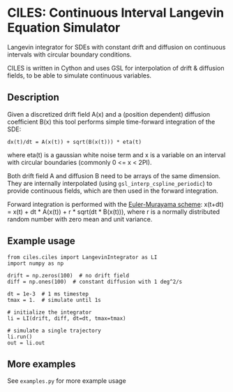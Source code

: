 # CILES: Continuous Interval Langevin Equation Simulator

Langevin integrator for SDEs with constant drift and diffusion on continuous intervals with circular boundary conditions.

CILES is written in Cython and uses GSL for interpolation of drift & diffusion fields, to be able to simulate continuous variables.

## Description

Given a discretized drift field A(x) and a (position dependent) diffusion coefficient B(x) this tool performs simple time-forward integration of the SDE:

```
dx(t)/dt = A(x(t)) + sqrt(B(x(t))) * eta(t)
```

where eta(t) is a gaussian white noise term and x is a variable on an interval with circular boundaries (commonly 0 <= x < 2PI).

Both drift field A and diffusion B need to be arrays of the same dimension. They are internally interpolated (using ``gsl_interp_cspline_periodic``) to provide continuous fields, which are then used in the forward integration.

Forward integration is performed with the [Euler-Murayama scheme](https://en.wikipedia.org/wiki/Euler%E2%80%93Maruyama_method):
x(t+dt) = x(t) + dt * A(x(t)) + r * sqrt(dt * B(x(t))),
where r is a normally distributed random number with zero mean and unit variance.

## Example usage

```
from ciles.ciles import LangevinIntegrator as LI
import numpy as np

drift = np.zeros(100)  # no drift field
diff = np.ones(100)  # constant diffusion with 1 deg^2/s

dt = 1e-3  # 1 ms timestep
tmax = 1.  # simulate until 1s

# initialize the integrator
li = LI(drift, diff, dt=dt, tmax=tmax)

# simulate a single trajectory
li.run()
out = li.out
```

## More examples

See ``examples.py`` for more example usage

